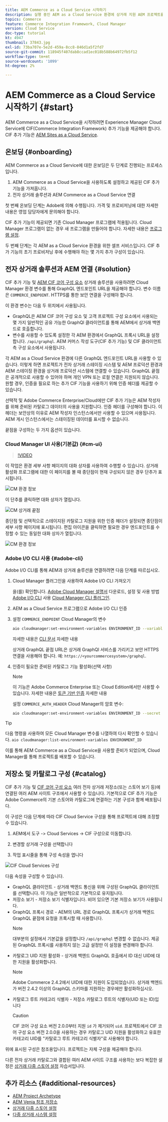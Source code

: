 ```yaml
---
title: AEM Commerce as a Cloud Service 시작하기
description: 실행 중인 AEM as a Cloud Service 환경에 상거래 지원 AEM 프로젝트를 배포하는 방법을 알아봅니다. Adobe Cloud Manager 및 CI/CD 파이프라인의 기능을 사용하여 Venia 참조 저장소를 실행 환경에 구축할 수 있습니다.
topics: Commerce
feature: Commerce Integration Framework, Cloud Manager
version: Cloud Service
doc-type: tutorial
kt: 4947
thumbnail: 37843.jpg
exl-id: 73ba707e-5e2d-459a-8cc8-846d1a5f2fd7
source-git-commit: 118945f407dab8ccad1ec018b588b64972fb5f12
workflow-type: tm+mt
source-wordcount: '1099'
ht-degree: 2%

---
```


# AEM Commerce as a Cloud Service 시작하기 {#start}

AEM Commerce as a Cloud Service을 시작하려면 Experience Manager Cloud Service에 CIF(Commerce Integration Framework) 추가 기능을 제공해야 합니다. CIF 추가 기능은 [AEM Sites as a Cloud Service](https://experienceleague.adobe.com/docs/experience-manager-cloud-service/sites/home.html).

## 온보딩 {#onboarding}

AEM Commerce as a Cloud Service에 대한 온보딩은 두 단계로 진행되는 프로세스입니다.

1. AEM Commerce as a Cloud Service을 사용하도록 설정하고 제공된 CIF 추가 기능을 가져옵니다.
2. 전자 상거래 솔루션과 AEM Commerce as a Cloud Service 연결

첫 번째 온보딩 단계는 Adobe에 의해 수행됩니다. 가격 및 프로비저닝에 대한 자세한 내용은 영업 담당자에게 문의해야 합니다.

CIF 추가 기능이 제공되면 기존 Cloud Manager 프로그램에 적용됩니다. Cloud Manager 프로그램이 없는 경우 새 프로그램을 만들어야 합니다. 자세한 내용은 [프로그램 설정](https://experienceleague.adobe.com/docs/experience-manager-cloud-manager/using/getting-started/setting-up-program.html).

두 번째 단계는 각 AEM as a Cloud Service 환경을 위한 셀프 서비스입니다. CIF 추가 기능의 초기 프로비저닝 후에 수행해야 하는 몇 가지 추가 구성이 있습니다.

## 전자 상거래 솔루션과 AEM 연결 {#solution}

CIF 추가 기능 및 [AEM CIF 코어 구성 요소](https://github.com/adobe/aem-core-cif-components) 상거래 솔루션을 사용하려면 Cloud Manager 환경 변수를 통해 GraphQL 엔드포인트 URL을 제공해야 합니다. 변수 이름은 `COMMERCE_ENDPOINT`. HTTPS를 통한 보안 연결을 구성해야 합니다.

이 환경 변수는 다음 두 위치에서 사용됩니다.

- GraphQL은 AEM CIF 코어 구성 요소 및 고객 프로젝트 구성 요소에서 사용되는 몇 가지 일반적인 공유 가능한 GraphQl 클라이언트를 통해 AEM에서 상거래 백엔드로 호출합니다.
- 변수를 사용할 수 있도록 설정한 각 AEM 환경에서 GraphQL 프록시 URL을 설정합니다. `/api/graphql`. AEM 커머스 작성 도구(CIF 추가 기능) 및 CIF 클라이언트측 구성 요소에서 사용됩니다.

각 AEM as a Cloud Service 환경에 다른 GraphQL 엔드포인트 URL을 사용할 수 있습니다. 이렇게 하면 프로젝트가 전자 상거래 스테이징 시스템 및 AEM 프로덕션 환경과 AEM 스테이징 환경을 상거래 프로덕션 시스템에 연결할 수 있습니다. GraphQL 끝점은 공개적으로 사용할 수 있어야 하며 개인 VPN 또는 로컬 연결은 지원되지 않습니다. 원할 경우, 인증을 필요로 하는 추가 CIF 기능을 사용하기 위해 인증 헤더를 제공할 수 있습니다.

선택적 및 Adobe Commerce Enterprise/Cloud에만 CIF 추가 기능은 AEM 작성자를 위해 준비된 카탈로그 데이터의 사용을 지원합니다. 인증 헤더를 구성해야 합니다. 이 헤더는 보안상의 이유로 AEM 작성자 인스턴스에서만 사용할 수 있으며 사용됩니다. AEM 게시 인스턴스에서는 스테이징된 데이터를 표시할 수 없습니다.

끝점을 구성하는 두 가지 옵션이 있습니다.

### Cloud Manager UI 사용(기본값) {#cm-ui}

>[!VIDEO](https://video.tv.adobe.com/v/37843?quality=12&learn=on)

이 작업은 환경 세부 사항 페이지의 대화 상자를 사용하여 수행할 수 있습니다. 상거래 활성화 프로그램에 대한 이 페이지를 볼 때 종단점이 현재 구성되지 않은 경우 단추가 표시됩니다.

![CM 환경 정보](/help/commerce-cloud/assets/commerce-cmui.png)

이 단추를 클릭하면 대화 상자가 열립니다.

![CM 상거래 끝점](/help/commerce-cloud/assets/commerce-cm-endpoint.png)

종단점 및 선택적으로 스테이지된 카탈로그 지원을 위한 인증 헤더가 설정되면 종단점이 세부 사항 페이지에 표시됩니다. 편집 아이콘을 클릭하면 필요한 경우 엔드포인트를 수정할 수 있는 동일한 대화 상자가 열립니다.

![CM 환경 정보](/help/commerce-cloud/assets/commerce-cmui-done.png)

### Adobe I/O CLI 사용  {#adobe-cli}

Adobe I/O CLI를 통해 AEM과 상거래 솔루션을 연결하려면 다음 단계를 따르십시오.

1. Cloud Manager 플러그인을 사용하여 Adobe I/O CLI 가져오기

   을(를) 확인합니다. [Adobe Cloud Manager 설명서](https://experienceleague.adobe.com/docs/experience-manager-cloud-manager/using/introduction-to-cloud-manager.html) 다운로드, 설정 및 사용 방법 [Adobe I/O CLI](https://github.com/adobe/aio-cli) 사용 [Cloud Manager CLI 플러그인](https://github.com/adobe/aio-cli-plugin-cloudmanager).

2. AEM as a Cloud Service 프로그램으로 Adobe I/O CLI 인증

3. 설정 `COMMERCE_ENDPOINT` Cloud Manager의 변수

   ```bash
   aio cloudmanager:set-environment-variables ENVIRONMENT_ID --variable COMMERCE_ENDPOINT "<Magento GraphQL endpoint URL>"
   ```

   자세한 내용은 [CLI 문서](https://github.com/adobe/aio-cli-plugin-cloudmanager#aio-cloudmanagerset-environment-variables-environmentid) 자세한 내용

   상거래 GraphQL 끝점 URL은 상거래 GraphQl 서비스를 가리키고 보안 HTTPS 연결을 사용해야 합니다. 예: `https://<yourcommercesystem>/graphql`.

4. 인증이 필요한 준비된 카탈로그 기능 활성화(선택 사항)

   >[!NOTE]
   >
   >이 기능은 Adobe Commerce Enterprise 또는 Cloud Edition에서만 사용할 수 있습니다. 자세한 내용은 [토큰 기반 인증](https://devdocs.magento.com/guides/v2.4/get-started/authentication/gs-authentication-token.html#integration-tokens) 자세한 내용

   설정 `COMMERCE_AUTH_HEADER` Cloud Manager의 암호 변수:

   ```bash
   aio cloudmanager:set-environment-variables ENVIRONMENT_ID --secret COMMERCE_AUTH_HEADER "Authorization: Bearer <Access Token>"
   ```

>[!TIP]
>
>다음 명령을 사용하여 모든 Cloud Manager 변수를 나열하여 다시 확인할 수 있습니다. `aio cloudmanager:list-environment-variables ENVIRONMENT_ID`

이를 통해 AEM Commerce as a Cloud Service을 사용할 준비가 되었으며, Cloud Manager를 통해 프로젝트를 배포할 수 있습니다.

## 저장소 및 카탈로그 구성 {#catalog}

CIF 추가 기능 및 [CIF 코어 구성 요소](https://github.com/adobe/aem-core-cif-components) 여러 전자 상거래 저장소(또는 스토어 보기 등)에 연결된 여러 AEM 사이트 구조에서 사용할 수 있습니다. 기본적으로 CIF 추가 기능은 Adobe Commerce의 기본 스토어와 카탈로그에 연결하는 기본 구성과 함께 배포됩니다.

이 구성은 다음 단계에 따라 CIF Cloud Service 구성을 통해 프로젝트에 대해 조정할 수 있습니다.

1. AEM에서 도구 -> Cloud Services -> CIF 구성으로 이동합니다.

2. 변경할 상거래 구성을 선택합니다

3. 작업 표시줄을 통해 구성 속성을 엽니다

![CIF Cloud Services 구성](/help/commerce-cloud/assets/cif-cloud-service-config.png)

다음 속성을 구성할 수 있습니다.

- GraphQL 클라이언트 - 상거래 백엔드 통신을 위해 구성된 GraphQL 클라이언트를 선택합니다. 이 기능은 일반적으로 기본적으로 유지됩니다.
- 저장소 보기 - 저장소 보기 식별자입니다. 비어 있으면 기본 저장소 보기가 사용됩니다.
- GraphQL 프록시 경로 - AEM의 URL 경로 GraphQL 프록시가 상거래 백엔드 GraphQL 끝점에 요청을 프록시할 때 사용합니다.
   >[!NOTE]
   >
   > 대부분의 설정에서 기본값을 설정합니다 `/api/graphql` 변경할 수 없습니다. 제공된 GraphQL 프록시를 사용하지 않는 고급 설정만 이 설정을 변경해야 합니다.
- 카탈로그 UID 지원 활성화 - 상거래 백엔드 GraphQL 호출에서 ID 대신 UID에 대한 지원을 활성화합니다.
   >[!NOTE]
   >
   > Adobe Commerce 2.4.2에서 UID에 대한 지원이 도입되었습니다. 상거래 백엔드가 버전 2.4.2 이상의 GraphQL 스키마를 지원하는 경우에만 활성화하십시오.
- 카탈로그 루트 카테고리 식별자 - 저장소 카탈로그 루트의 식별자(UID 또는 ID)입니다
   >[!CAUTION]
   >
   > CIF 코어 구성 요소 버전 2.0.0부터 지원 `id` 가 제거되어 `uid`. 프로젝트에서 CIF 코어 구성 요소 버전 2.0.0을 사용하는 경우 카탈로그 UID 지원을 활성화하고 유효한 카테고리 UID를 &quot;카탈로그 루트 카테고리 식별자&quot;로 사용해야 합니다.

위에 표시된 구성은 참조용입니다. 프로젝트는 자체 구성을 제공해야 합니다.

다른 전자 상거래 카탈로그와 결합된 여러 AEM 사이트 구조를 사용하는 보다 복잡한 설정은 [상거래 다중 스토어 설정](configuring/multi-store-setup.md) 자습서입니다.

## 추가 리소스 {#additional-resources}

- [AEM Project Archetype](https://github.com/adobe/aem-project-archetype)
- [AEM Venia 참조 저장소](https://github.com/adobe/aem-cif-guides-venia)
- [상거래 다중 스토어 설정](configuring/multi-store-setup.md)
- [다중 상거래 시스템 설정](configuring/multiple-commerce-systems-setup.md)

